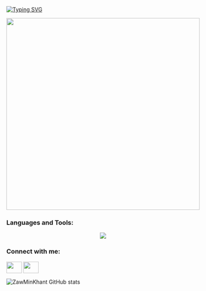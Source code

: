 [![Typing SVG](https://readme-typing-svg.demolab.com?font=Fira+Code&pause=1000&center=true&vCenter=true&random=false&width=600&lines=My+Name+Is+Zaw+Min+Khant;I+Am+FullStack+Developer+From+Myanmar%2C+Mandalay)](https://git.io/typing-svg)

<!--
**ZawMinKhantOrLeon/ZawMinKhantOrLeon** is a ✨ _special_ ✨ repository because its `README.md` (this file) appears on your GitHub profile.

Here are some ideas to get you started:

- 🔭 I’m currently working on ...
- 🌱 I’m currently learning ...
- 👯 I’m looking to collaborate on ...
- 🤔 I’m looking for help with ...
- 💬 Ask me about ...
- 📫 How to reach me: ...
- 😄 Pronouns: ...
- ⚡ Fun fact: ...
-->


<img src="https://github.com/mayankchaudhary26/Cool-Readme-ideas/raw/master/data/coffee.gif" width="100%" height="500" />

  <h3 align="left">Languages and Tools:</h3>
  <p align="center">
  <a href="https://skillicons.dev">
    <img src="https://skillicons.dev/icons?i=java,spring,php,laravel,javascript,nodejs,css,react,tailwind,bootstrap,mongodb,mysql,git,docker,vscode" />
  </a>
</p>

<h3 align="left">Connect with me:</h3>
<p align="left">
<a href="your link" target="blank"><img align="center" src="https://cdn.jsdelivr.net/npm/simple-icons@3.0.1/icons/linkedin.svg" alt="" height="30" width="40" /></a>
<a href="your link" target="blank"><img align="center" src="https://cdn.jsdelivr.net/npm/simple-icons@3.0.1/icons/facebook.svg" alt="" height="30" width="40" /></a>
</p>



![ZawMinKhant GitHub stats](https://github-readme-stats.vercel.app/api?username=ZawMinKhant&show_icons=true&theme=nightowl)
